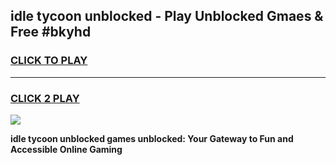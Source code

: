 
## idle tycoon unblocked - Play Unblocked Gmaes & Free #bkyhd
<h3>
<a href="https://news.freeplayer.one?title=idle_tycoon_unblocked&ref=26F">CLICK TO PLAY</a></h3>
<hr>

<h3>
<a href="https://news.freeplayer.one?title=idle_tycoon_unblocked&ref=26F">CLICK 2 PLAY</a>
  
</h3>

<a href="https://news.freeplayer.one?title=idle_tycoon_unblocked&ref=26F/"><img src="https://clearcache.store/games.png"></a>


**idle tycoon unblocked games unblocked: Your Gateway to Fun and Accessible Online Gaming**
